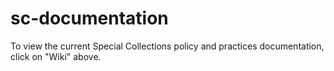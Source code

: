 # sc-documentation
To view the current Special Collections policy and practices documentation, click on "Wiki" above.

